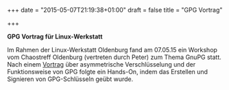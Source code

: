 +++
date = "2015-05-07T21:19:38+01:00"
draft = false
title = "GPG Vortrag"

+++


**GPG Vortrag für Linux-Werkstatt**

Im Rahmen der Linux-Werkstatt Oldenburg fand am 07.05.15 ein Workshop vom Chaostreff Oldenburg 
(vertreten durch Peter) zum Thema GnuPG statt. Nach einem [Vortrag](data/gpg.pdf) über asymmetrische Verschlüsselung und
der Funktionsweise von GPG folgte ein Hands-On, indem das Erstellen und Signieren von GPG-Schlüsseln geübt wurde.

